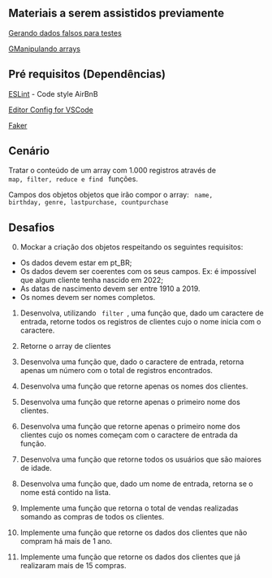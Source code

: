 ## Materiais a serem assistidos previamente
[Gerando dados falsos para testes](https://www.youtube.com/watch?v=hmDcbsrmzF4)

[GManipulando arrays](https://www.youtube.com/watch?v=MXmChiKN4Q4)


## Pré requisitos (Dependências)

[ESLint](https://eslint.org/) - Code style AirBnB

[Editor Config for VSCode](https://marketplace.visualstudio.com/items?itemName=EditorConfig.EditorConfig)

[Faker](https://github.com/marak/Faker.js/)

## Cenário

Tratar o conteúdo de um array com 1.000 registros através de <code> map, filter, reduce e find </code> funções.

Campos dos objetos objetos que irão compor o array: <code> name, birthday, genre, lastpurchase, countpurchase </code>

## Desafios

0. Mockar a criação dos objetos respeitando os seguintes requisitos:
- Os dados devem estar em pt_BR;
- Os dados devem ser coerentes com os seus campos. Ex: é impossível que algum cliente tenha nascido em 2022;
- As datas de nascimento devem ser entre 1910 a 2019.
- Os nomes devem ser nomes completos.

1. Desenvolva, utilizando <code> filter </code>, uma função que, dado um caractere de entrada, retorne todos os registros de clientes cujo o nome inicia com o caractere.

2. Retorne o array de clientes 

3. Desenvolva uma função que, dado o caractere de entrada, retorna apenas um número com o total de registros encontrados.

4. Desenvolva uma função que retorne apenas os nomes dos clientes.

5. Desenvolva uma função que retorne apenas o primeiro nome dos clientes.

6. Desenvolva uma função que retorne apenas o primeiro nome dos clientes cujo os nomes começam com o caractere de entrada da função.

7. Desenvolva uma função que retorne todos os usuários que são maiores de idade.

8. Desenvolva uma função que, dado um nome de entrada, retorna se o nome está contido na lista.

9. Implemente uma função que retorna o total de vendas realizadas somando as compras de todos os clientes.

10. Implemente uma função que retorne os dados dos clientes que não compram há mais de 1 ano.

11. Implemente uma função que retorne os dados dos clientes que já realizaram mais de 15 compras.
